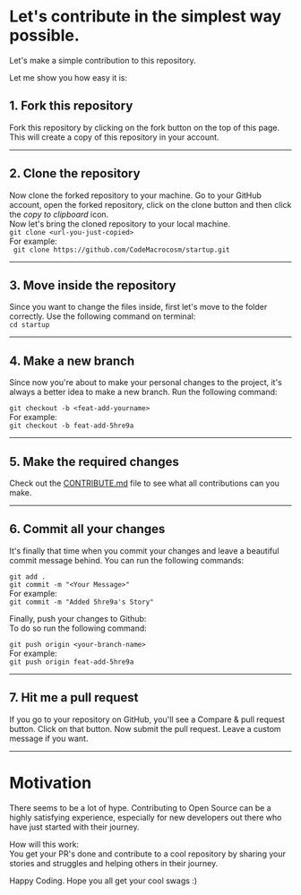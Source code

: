 # Let's contribute in the simplest way possible.

Let's make a simple contribution to this repository.

Let me show you how easy it is:

## 1. Fork this repository

Fork this repository by clicking on the fork button on the top of this page.
This will create a copy of this repository in your account.

---

## 2. Clone the repository

Now clone the forked repository to your machine. Go to your GitHub account, open the forked repository, click on the clone button and then click the _copy to clipboard_ icon.  
Now let's bring the cloned repository to your local machine.  
`git clone <url-you-just-copied>`  
For example:  
` git clone https://github.com/CodeMacrocosm/startup.git`

---

## 3. Move inside the repository

Since you want to change the files inside, first let's move to the folder correctly. Use the following command on terminal:  
`cd startup`

---

## 4. Make a new branch

Since now you're about to make your personal changes to the project, it's always a better idea to make a new branch. Run the following command:

`git checkout -b <feat-add-yourname>`  
For example:  
`git checkout -b feat-add-5hre9a`

---

## 5. Make the required changes

Check out the [CONTRIBUTE.md](/contribute.md) file to see what all contributions can you make.

---

## 6. Commit all your changes

It's finally that time when you commit your changes and leave a beautiful commit message behind. You can run the following commands:

`git add .`  
`git commit -m "<Your Message>"`  
For example:  
`git commit -m "Added 5hre9a's Story"`

Finally, push your changes to Github:  
To do so run the following command:

`git push origin <your-branch-name>`  
For example:  
`git push origin feat-add-5hre9a`

---

## 7. Hit me a pull request

If you go to your repository on GitHub, you'll see a Compare & pull request button. Click on that button.
Now submit the pull request. Leave a custom message if you want.

---

# Motivation

There seems to be a lot of hype. Contributing to Open Source can be a highly satisfying experience, especially for new developers out there who have just started with their journey.

How will this work:  
You get your PR's done and contribute to a cool repository by sharing your stories and struggles and helping others in their journey.

Happy Coding. Hope you all get your cool swags :)
